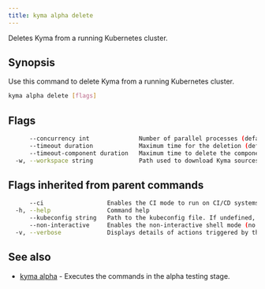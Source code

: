 ```yaml
---
title: kyma alpha delete
---
```


Deletes Kyma from a running Kubernetes cluster.

## Synopsis

Use this command to delete Kyma from a running Kubernetes cluster.

```bash
kyma alpha delete [flags]
```

## Flags

```bash
      --concurrency int              Number of parallel processes (default: 4) (default 4)
      --timeout duration             Maximum time for the deletion (default: 20m0s) (default 20m0s)
      --timeout-component duration   Maximum time to delete the component (default: 6m0s) (default 6m0s)
  -w, --workspace string             Path used to download Kyma sources. (default "workspace")
```

## Flags inherited from parent commands

```bash
      --ci                  Enables the CI mode to run on CI/CD systems. It avoids any user interaction (such as no dialog prompts) and ensures that logs are formatted properly in log files (such as no spinners for CLI steps).
  -h, --help                Command help
      --kubeconfig string   Path to the kubeconfig file. If undefined, Kyma CLI uses the KUBECONFIG environment variable, or falls back "/$HOME/.kube/config".
      --non-interactive     Enables the non-interactive shell mode (no colorized output, no spinner)
  -v, --verbose             Displays details of actions triggered by the command.
```

## See also

* [kyma alpha](#kyma-alpha-kyma-alpha)	 - Executes the commands in the alpha testing stage.

